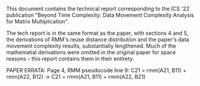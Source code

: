 This document contains the technical report corresponding to the ICS '22 publication "Beyond Time Complexity: Data Movement Complexity Analysis for Matrix Multiplication".

The tech report is in the same format as the paper, with sections 4 and 5, the derivations of RMM's reuse distance distribution and the paper's data movement complexity results, substantially lengthened. Much of the mathematial derivations were omitted in the original paper for space reasons - this report contains them in their entirety.

PAPER ERRATA: Page 4, RMM pseudocode line 9: C21 = rmm(A21, B11) + rmm(A22, B12) -> C21 = rmm(A21, B11) + rmm(A22, B21)
